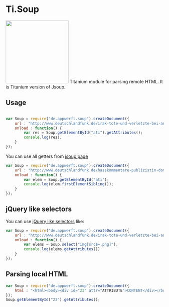 Ti.Soup
=======
<img src="http://cdn1.javacodeexamples.com/wp-content/uploads/Jsoup-300x200.png" width=200 />
Titanium module for parsing remote HTML. It is Titanium version of Jsoup.

Usage
-----
```javascript

var Soup = require("de.appwerft.soup").createDocument({
	url : "http://www.deutschlandfunk.de/irak-tote-und-verletzte-bei-anschlag-in-tikrit.1939.de.html?drn:news_id=721951"
	onload : function() {
		var res = Soup.getElementById("ati").getAttributes();
		console.log(res);
	} 
});
```
You can use all getters from [jsoup page](https://jsoup.org/cookbook/extracting-data/dom-navigation)

```javascript
var Soup = require("de.appwerft.soup").createDocument({
	url : "http://www.deutschlandfunk.de/hasskommentare-publizistin-domscheit-berg-sieht-krieg-gegen.1939.de.html?drn:news_id=721886"
	onload : function() {
		var elem = Soup.getElementById("ati");
		console.log(elem.firstElementSibling());
	} 
});
```
jQuery like selectors
---------------------
You can use [jQuery like selectors](https://jsoup.org/cookbook/extracting-data/selector-syntax) like:
```javascript
var Soup = require("de.appwerft.soup").createDocument({
	url : "http://www.deutschlandfunk.de/irak-tote-und-verletzte-bei-anschlag-in-tikrit.1939.de.html?drn:news_id=721951"
	onload : function() {
		var elems = Soup.select("img[src$=.png]");
		console.log(elems.getAttributes())
	} 
});
```

Parsing local HTML
------------------

```javascript
var Soup = require("de.appwerft.soup").createDocument({
	html : "<html><body><div id="23" attr="ATTRIBUTE">CONTENT</div></body></html>"
});
Soup.getElementById("23").getAttributes();
```